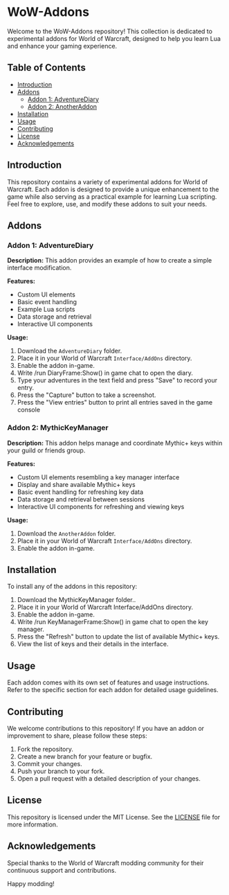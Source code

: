 # WoW-Addons

Welcome to the WoW-Addons repository! This collection is dedicated to experimental addons for World of Warcraft, designed to help you learn Lua and enhance your gaming experience.

## Table of Contents

- [Introduction](#introduction)
- [Addons](#addons)
  - [Addon 1: AdventureDiary](#addon-1-AdventureDiary)
  - [Addon 2: AnotherAddon](#addon-2-anotheraddon)
- [Installation](#installation)
- [Usage](#usage)
- [Contributing](#contributing)
- [License](#license)
- [Acknowledgements](#acknowledgements)

## Introduction

This repository contains a variety of experimental addons for World of Warcraft. Each addon is designed to provide a unique enhancement to the game while also serving as a practical example for learning Lua scripting. Feel free to explore, use, and modify these addons to suit your needs.

## Addons

### Addon 1: AdventureDiary

**Description:** This addon provides an example of how to create a simple interface modification.

**Features:**
- Custom UI elements
- Basic event handling
- Example Lua scripts
- Data storage and retrieval
- Interactive UI components

**Usage:**
1. Download the `AdventureDiary` folder.
2. Place it in your World of Warcraft `Interface/AddOns` directory.
3. Enable the addon in-game.
4. Write /run DiaryFrame:Show() in game chat to open the diary.
5. Type your adventures in the text field and press "Save" to record your entry.
6. Press the "Capture" button to take a screenshot.
7. Press the "View entries" button to print all entries saved in the game console

### Addon 2: MythicKeyManager

**Description:** This addon helps manage and coordinate Mythic+ keys within your guild or friends group.

**Features:**
- Custom UI elements resembling a key manager interface
- Display and share available Mythic+ keys
- Basic event handling for refreshing key data
- Data storage and retrieval between sessions
- Interactive UI components for refreshing and viewing keys

**Usage:**
1. Download the `AnotherAddon` folder.
2. Place it in your World of Warcraft `Interface/AddOns` directory.
3. Enable the addon in-game.

## Installation

To install any of the addons in this repository:

1. Download the MythicKeyManager folder..
2. Place it in your World of Warcraft Interface/AddOns directory.
3. Enable the addon in-game.
4. Write /run KeyManagerFrame:Show() in game chat to open the key manager.
5. Press the "Refresh" button to update the list of available Mythic+ keys.
6. View the list of keys and their details in the interface.

## Usage

Each addon comes with its own set of features and usage instructions. Refer to the specific section for each addon for detailed usage guidelines.

## Contributing

We welcome contributions to this repository! If you have an addon or improvement to share, please follow these steps:

1. Fork the repository.
2. Create a new branch for your feature or bugfix.
3. Commit your changes.
4. Push your branch to your fork.
5. Open a pull request with a detailed description of your changes.

## License

This repository is licensed under the MIT License. See the [LICENSE](LICENSE) file for more information.

## Acknowledgements

Special thanks to the World of Warcraft modding community for their continuous support and contributions.

Happy modding!
